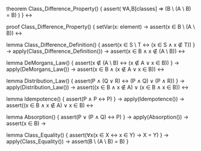 theorem Class_Difference_Property() {
  assert(
    ∀A,B[classes] ⇒ (B \ (A \ B) = B)
  )
} ↔

proof Class_Difference_Property() {
  setVar(x: element) →
  assert(x ∈ B \ (A \ B)) ↔
  
  lemma Class_Difference_Definition() {
    assert(x ∈ S \ T ↔ (x ∈ S ∧ x ∉ T))
  } →
  apply(Class_Difference_Definition()) →
  assert(x ∈ B ∧ x ∉ (A \ B)) ↔
  
  lemma DeMorgans_Law() {
    assert(x ∉ (A \ B) ↔ (x ∉ A ∨ x ∈ B))
  } →
  apply(DeMorgans_Law()) →
  assert(x ∈ B ∧ (x ∉ A ∨ x ∈ B)) ↔
  
  lemma Distribution_Law() {
    assert(P ∧ (Q ∨ R) ↔ (P ∧ Q) ∨ (P ∧ R))
  } →
  apply(Distribution_Law()) →
  assert((x ∈ B ∧ x ∉ A) ∨ (x ∈ B ∧ x ∈ B)) ↔
  
  lemma Idempotence() {
    assert(P ∧ P ↔ P)
  } →
  apply(Idempotence()) →
  assert((x ∈ B ∧ x ∉ A) ∨ x ∈ B) ↔
  
  lemma Absorption() {
    assert(P ∨ (P ∧ Q) ↔ P)
  } →
  apply(Absorption()) →
  assert(x ∈ B) →
  
  lemma Class_Equality() {
    assert(∀x(x ∈ X ↔ x ∈ Y) → X = Y)
  } →
  apply(Class_Equality()) →
  assert(B \ (A \ B) = B)
}